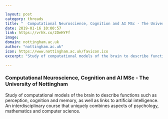 ```yaml
---

layout: post
category: threads
title: "  Computational Neuroscience, Cognition and AI MSc - The University of Nottingham "
date: 2019-01-16 10:00:57
link: https://vrhk.co/2DeHYFf
image: 
domain: nottingham.ac.uk
author: "nottingham.ac.uk"
icon: https://www.nottingham.ac.uk/favicon.ico
excerpt: "Study of computational models of the brain to describe functions such as perception, cognition and memory, as well as links to artificial intelligence. An interdisciplinary course that uniquely combines aspects of psychology, mathematics and computer science."

---
```


###   Computational Neuroscience, Cognition and AI MSc - The University of Nottingham 

Study of computational models of the brain to describe functions such as perception, cognition and memory, as well as links to artificial intelligence. An interdisciplinary course that uniquely combines aspects of psychology, mathematics and computer science.